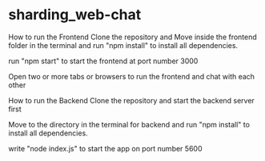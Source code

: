 # sharding_web-chat


How to run the Frontend
Clone the repository  and Move inside the frontend folder in the terminal and run "npm install" to install all dependencies.

run "npm start" to start the frontend at port number 3000

Open two or more tabs or browsers to run the frontend and chat with each other



How to run the Backend
Clone the repository and start the backend server first

Move to the directory in the terminal for backend and run "npm install" to install all dependencies.

write "node index.js" to start the app on port number 5600
